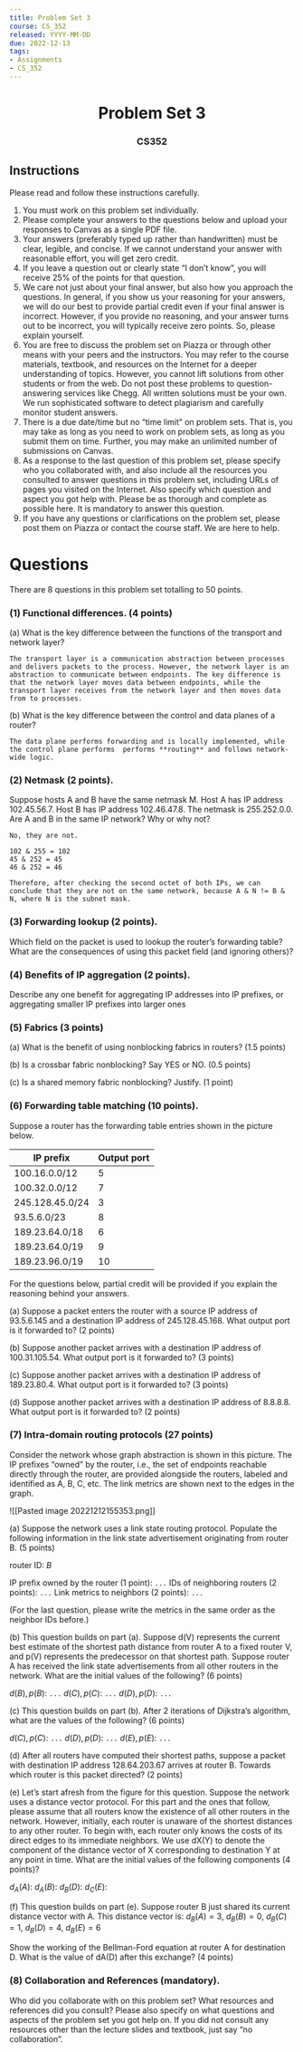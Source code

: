 ```yaml
---
title: Problem Set 3
course: CS_352
released: YYYY-MM-DD
due: 2022-12-13
tags:
- Assignments
- CS_352
---
```

<center><h1>Problem Set 3</h1></center>
<center><h3>CS352</h3></center>

## Instructions

Please read and follow these instructions carefully.  
1. You must work on this problem set individually.  
2. Please complete your answers to the questions below and upload your responses to Canvas as a single PDF file.  
3. Your answers (preferably typed up rather than handwritten) must be clear, legible, and concise. If we cannot understand your answer with reasonable effort, you will get zero credit. 
4. If you leave a question out or clearly state “I don’t know”, you will receive 25% of the points for that question.  
5. We care not just about your final answer, but also how you approach the questions. In  general, if you show us your reasoning for your answers, we will do our best to provide partial credit even if your final answer is incorrect. However, if you provide no reasoning, and your answer turns out to be incorrect, you will typically receive zero points. So, please explain yourself.  
6. You are free to discuss the problem set on Piazza or through other means with your peers and the instructors. You may refer to the course materials, textbook, and resources on the Internet for a deeper understanding of topics. However, you cannot lift solutions from other students or from the web. Do not post these problems to question-answering services like Chegg. All written solutions must be your own. We run sophisticated software to detect plagiarism and carefully monitor student answers.  
7. There is a due date/time but no “time limit” on problem sets. That is, you may take as long as you need to work on problem sets, as long as you submit them on time. Further, you may make an unlimited number of submissions on Canvas. 
8. As a response to the last question of this problem set, please specify who you collaborated with, and also include all the resources you consulted to answer questions in this problem set, including URLs of pages you visited on the Internet. Also specify which question and aspect you got help with. Please be as thorough and complete as possible here. It is mandatory to answer this question.  
9. If you have any questions or clarifications on the problem set, please post them on Piazza or contact the course staff. We are here to help.
<div style="page-break-after: always;"></div>
<div style="page-break-after: always;"></div>


# Questions
There are 8 questions in this problem set totalling to 50 points.

### (1) Functional differences. (4 points)
(a) What is the key difference between the functions of the transport and network layer?
```
The transport layer is a communication abstraction between processes and delivers packets to the process. However, the network layer is an abstraction to communicate between endpoints. The key difference is that the network layer moves data between endpoints, while the transport layer receives from the network layer and then moves data from to processes.
```

(b) What is the key difference between the control and data planes of a router?
```
The data plane performs forwarding and is locally implemented, while the control plane performs  performs **routing** and follows network-wide logic.
```

### (2) Netmask (2 points).
Suppose hosts A and B have the same netmask M. Host A has IP address 102.45.56.7. Host B has IP address 102.46.47.8. The netmask   is 255.252.0.0. Are A and B in the same IP network? Why or why not?

```
No, they are not. 

102 & 255 = 102
45 & 252 = 45
46 & 252 = 46

Therefore, after checking the second octet of both IPs, we can conclude that they are not on the same network, because A & N != B & N, where N is the subnet mask.
```

### (3) Forwarding lookup (2 points).
Which field on the packet is used to lookup the router’s forwarding table? What are the consequences of using this packet field (and ignoring others)?

### (4) Benefits of IP aggregation (2 points). 
Describe any one benefit for aggregating IP addresses into IP prefixes, or aggregating smaller IP prefixes into larger ones

### (5) Fabrics (3 points)
(a) What is the benefit of using nonblocking fabrics in routers? (1.5 points)

(b) Is a crossbar fabric nonblocking? Say YES or NO. (0.5 points)

(c) Is a shared memory fabric nonblocking? Justify. (1 point)

### (6) Forwarding table matching (10 points).

Suppose a router has the forwarding table entries shown in the picture below.

| IP prefix | Output port |
| --------- | ----------- |
| 100.16.0.0/12 | 5 |
| 100.32.0.0/12 | 7 |
| 245.128.45.0/24 | 3 |
| 93.5.6.0/23 | 8 |
| 189.23.64.0/18 | 6 |
| 189.23.64.0/19 | 9 |
| 189.23.96.0/19 | 10 |

For the questions below, partial credit will be provided if you explain the reasoning behind your answers.

(a) Suppose a packet enters the router with a source IP address of 93.5.6.145 and a destination IP address of 245.128.45.168. What output port is it forwarded to? (2 points)

(b) Suppose another packet arrives with a destination IP address of 100.31.105.54. What output port is it forwarded to? (3 points)

(c) Suppose another packet arrives with a destination IP address of 189.23.80.4. What output port is it forwarded to? (3 points)

(d) Suppose another packet arrives with a destination IP address of 8.8.8.8. What output port is it forwarded to? (2 points)

### (7) Intra-domain routing protocols (27 points)
Consider the network whose graph abstraction is shown in this picture. The IP prefixes “owned” by the router, i.e., the set of endpoints reachable directly through the router, are provided alongside the routers, labeled and identified as A, B, C, etc. The link metrics are shown next to the edges in the graph.

![[Pasted image 20221212155353.png]]

(a) Suppose the network uses a link state routing protocol. Populate the following information in the link state advertisement originating from router B. (5 points)

router ID: $B$

IP prefix owned by the router (1 point): `...`
IDs of neighboring routers (2 points): `...`
Link metrics to neighbors (2 points): `...`

(For the last question, please write the metrics in the same order as the neighbor IDs before.)

(b) This question builds on part (a). Suppose d(V) represents the current best estimate of the shortest path distance from router A to a fixed router V, and p(V) represents the predecessor on that shortest path. Suppose router A has received the link state advertisements from all other routers in the network. What are the initial values of the following? (6 points)

$d(B), p(B)$: `...`
$d(C), p(C)$: `...`
$d(D), p(D)$: `...`

(c) This question builds on part (b). After 2 iterations of Dijkstra’s algorithm, what are the values of the following? (6 points)

$d(C), p(C)$: `...`
$d(D), p(D)$: `...`
$d(E), p(E)$: `...`

(d) After all routers have computed their shortest paths, suppose a packet with destination IP address 128.64.203.67 arrives at router B. Towards which router is this packet directed? (2 points)

(e) Let’s start afresh from the figure for this question. Suppose the network uses a distance vector protocol. For this part and the ones that follow, please assume that all routers know the existence of all other routers in the network. However, initially, each router is unaware of the shortest distances to any other router. To begin with, each router only knows the costs of its direct edges to its immediate neighbors. We use dX(Y) to denote the component of the distance vector of X corresponding to destination Y at any point in time. What are the initial values of the following components (4 points)?

$d_A(A):$
$d_A(B):$
$d_B(D):$
$d_C(E):$

(f) This question builds on part (e). Suppose router B just shared its current distance vector with A. This distance vector is:
$d_B(A) = 3$, $d_B(B) = 0$, $d_B(C) = 1$, $d_B(D) = 4$, $d_B(E) = 6$

Show the working of the Bellman-Ford equation at router A for destination D. What is the value of dA(D) after this exchange? (4 points)

### (8) Collaboration and References (mandatory).
Who did you collaborate with on this problem set? What resources and references did you consult? Please also specify on what questions and aspects of the problem set you got help on. If you did not consult any resources other than the lecture slides and textbook, just say “no collaboration”.